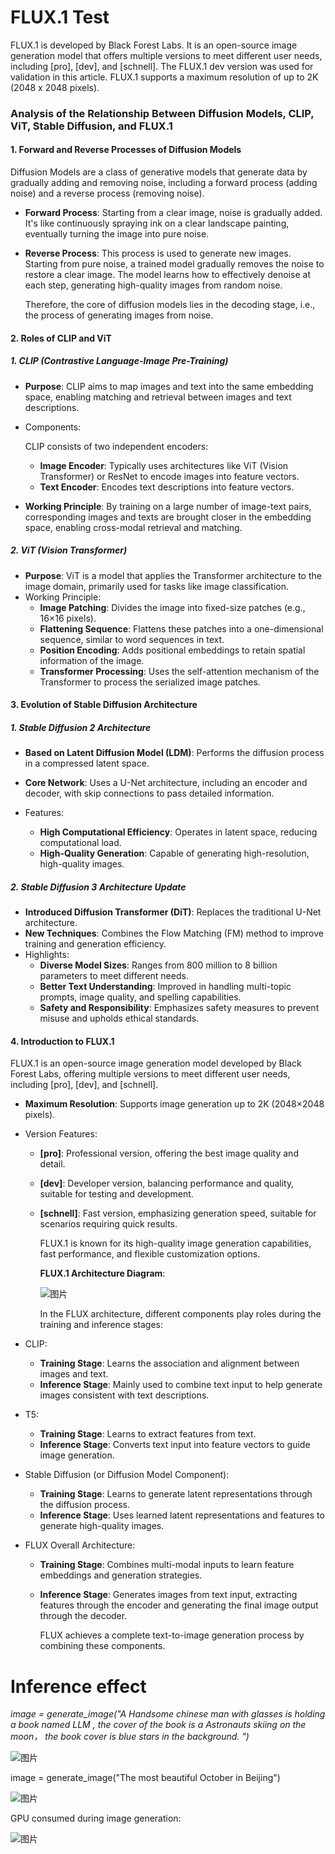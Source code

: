 # FLUX.1 Test

FLUX.1 is developed by Black Forest Labs. It is an open-source image generation model that offers multiple versions to meet different user needs, including [pro], [dev], and [schnell]. The FLUX.1 dev version was used for validation in this article. FLUX.1 supports a maximum resolution of up to 2K (2048 x 2048 pixels).

### Analysis of the Relationship Between Diffusion Models, CLIP, ViT, Stable Diffusion, and FLUX.1

 

#### 1. Forward and Reverse Processes of Diffusion Models


Diffusion Models are a class of generative models that generate data by gradually adding and removing noise, including a forward process (adding noise) and a reverse process (removing noise).

- **Forward Process**: Starting from a clear image, noise is gradually added. It's like continuously spraying ink on a clear landscape painting, eventually turning the image into pure noise.

- **Reverse Process**: This process is used to generate new images. Starting from pure noise, a trained model gradually removes the noise to restore a clear image. The model learns how to effectively denoise at each step, generating high-quality images from random noise.

  Therefore, the core of diffusion models lies in the decoding stage, i.e., the process of generating images from noise.

#### 2. Roles of CLIP and ViT

 

##### 1. CLIP (Contrastive Language-Image Pre-Training)

- **Purpose**: CLIP aims to map images and text into the same embedding space, enabling matching and retrieval between images and text descriptions.

- Components: 

  CLIP consists of two independent encoders:

  - **Image Encoder**: Typically uses architectures like ViT (Vision Transformer) or ResNet to encode images into feature vectors.
  - **Text Encoder**: Encodes text descriptions into feature vectors.

- **Working Principle**: By training on a large number of image-text pairs, corresponding images and texts are brought closer in the embedding space, enabling cross-modal retrieval and matching.

##### 2. ViT (Vision Transformer)



- **Purpose**: ViT is a model that applies the Transformer architecture to the image domain, primarily used for tasks like image classification.
- Working Principle:
  - **Image Patching**: Divides the image into fixed-size patches (e.g., 16×16 pixels).
  - **Flattening Sequence**: Flattens these patches into a one-dimensional sequence, similar to word sequences in text.
  - **Position Encoding**: Adds positional embeddings to retain spatial information of the image.
  - **Transformer Processing**: Uses the self-attention mechanism of the Transformer to process the serialized image patches.

#### 3. Evolution of Stable Diffusion Architecture

##### 1. Stable Diffusion 2 Architecture

- **Based on Latent Diffusion Model (LDM)**: Performs the diffusion process in a compressed latent space.

- **Core Network**: Uses a U-Net architecture, including an encoder and decoder, with skip connections to pass detailed information.

- Features:

  - **High Computational Efficiency**: Operates in latent space, reducing computational load.
  - **High-Quality Generation**: Capable of generating high-resolution, high-quality images.

  

##### 2. Stable Diffusion 3 Architecture Update

- **Introduced Diffusion Transformer (DiT)**: Replaces the traditional U-Net architecture.
- **New Techniques**: Combines the Flow Matching (FM) method to improve training and generation efficiency.
- Highlights:
  - **Diverse Model Sizes**: Ranges from 800 million to 8 billion parameters to meet different needs.
  - **Better Text Understanding**: Improved in handling multi-topic prompts, image quality, and spelling capabilities.
  - **Safety and Responsibility**: Emphasizes safety measures to prevent misuse and upholds ethical standards.

#### 4. Introduction to FLUX.1

FLUX.1 is an open-source image generation model developed by Black Forest Labs, offering multiple versions to meet different user needs, including [pro], [dev], and [schnell].

- **Maximum Resolution**: Supports image generation up to 2K (2048×2048 pixels).

- Version Features:

  - **[pro]**: Professional version, offering the best image quality and detail.

  - **[dev]**: Developer version, balancing performance and quality, suitable for testing and development.

  - **[schnell]**: Fast version, emphasizing generation speed, suitable for scenarios requiring quick results.

    FLUX.1 is known for its high-quality image generation capabilities, fast performance, and flexible customization options.

    **FLUX.1 Architecture Diagram**:

    ![图片](https://mmbiz.qpic.cn/mmbiz_png/akGXyic486nVkZsgrOUWCicEtUZJUf3ycbvHCqnNic3us4aWIJP5dia91dlrhCeZUJyNAVAlSm7K9tdCQbcKYe9Snw/640?wx_fmt=png&from=appmsg&tp=webp&wxfrom=5&wx_lazy=1&wx_co=1)
    
    In the FLUX architecture, different components play roles during the training and inference stages:

- CLIP:

  - **Training Stage**: Learns the association and alignment between images and text.
  - **Inference Stage**: Mainly used to combine text input to help generate images consistent with text descriptions.

  

- T5:

  - **Training Stage**: Learns to extract features from text.
  - **Inference Stage**: Converts text input into feature vectors to guide image generation.

  

- Stable Diffusion (or Diffusion Model Component):

  - **Training Stage**: Learns to generate latent representations through the diffusion process.
  - **Inference Stage**: Uses learned latent representations and features to generate high-quality images.

  

- FLUX Overall Architecture:

  - **Training Stage**: Combines multi-modal inputs to learn feature embeddings and generation strategies.

  - **Inference Stage**: Generates images from text input, extracting features through the encoder and generating the final image output through the decoder.

    FLUX achieves a complete text-to-image generation process by combining these components.

# Inference effect

*image = generate_image("A Handsome chinese man with glasses is holding a book named LLM , the cover of the book is a Astronauts skiing on the moon， the book cover is blue stars in the background. ")*

![图片](https://mmbiz.qpic.cn/mmbiz_png/akGXyic486nXv9KDNb16IfM5zia09B98H63stdicPvryxoUStlzIJd5u4iatjsYpaaXYJYNsn2ImQy8BKVcicbjSBBA/640?wx_fmt=png&from=appmsg&tp=webp&wxfrom=5&wx_lazy=1&wx_co=1)

image = generate_image("The most beautiful October in Beijing")

![图片](https://mmbiz.qpic.cn/mmbiz_png/akGXyic486nXv9KDNb16IfM5zia09B98H647nAAhL6XqIG15QF0jC6ApMRG0ODZucbKMaicPw0xSia55IrslKnIGBw/640?wx_fmt=png&from=appmsg&tp=webp&wxfrom=5&wx_lazy=1&wx_co=1)

GPU consumed during image generation:

![图片](https://mmbiz.qpic.cn/mmbiz_png/akGXyic486nXv9KDNb16IfM5zia09B98H6H0zhEbIuom6ehRxIicuNsas9qfXxWOfvsRW8dziaZPt4JaMG8RmlX76Q/640?wx_fmt=png&from=appmsg&tp=webp&wxfrom=5&wx_lazy=1&wx_co=1)